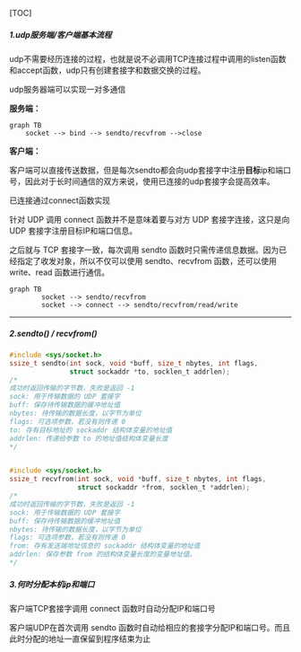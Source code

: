 [TOC]



##### 1.udp服务端/客户端基本流程

udp不需要经历连接的过程，也就是说不必调用TCP连接过程中调用的listen函数和accept函数，udp只有创建套接字和数据交换的过程。

udp服务器端可以实现一对多通信

**服务端：**

```mermaid
graph TB
	socket --> bind --> sendto/recvfrom -->close
```

**客户端：**

客户端可以直接传送数据，但是每次sendto都会向udp套接字中注册**目标**ip和端口号，因此对于长时间通信的双方来说，使用已连接的udp套接字会提高效率。

已连接通过connect函数实现

针对 UDP 调用 connect 函数并不是意味着要与对方 UDP 套接字连接，这只是向 UDP 套接字注册目标IP和端口信息。

之后就与 TCP 套接字一致，每次调用 sendto 函数时只需传递信息数据。因为已经指定了收发对象，所以不仅可以使用 sendto、recvfrom 函数，还可以使用 write、read 函数进行通信。

```mermaid
graph TB
		socket --> sendto/recvfrom
		socket --> connect --> sendto/recvfrom/read/write
```



***

##### 2.sendto() / recvfrom()

```c
#include <sys/socket.h>
ssize_t sendto(int sock, void *buff, size_t nbytes, int flags,
               struct sockaddr *to, socklen_t addrlen);
/*
成功时返回传输的字节数，失败是返回 -1
sock: 用于传输数据的 UDP 套接字
buff: 保存待传输数据的缓冲地址值
nbytes: 待传输的数据长度，以字节为单位
flags: 可选项参数，若没有则传递 0
to: 存有目标地址的 sockaddr 结构体变量的地址值
addrlen: 传递给参数 to 的地址值结构体变量长度
*/


#include <sys/socket.h>
ssize_t recvfrom(int sock, void *buff, size_t nbytes, int flags,
                 struct sockaddr *from, socklen_t *addrlen);
/*
成功时返回传输的字节数，失败是返回 -1
sock: 用于传输数据的 UDP 套接字
buff: 保存待传输数据的缓冲地址值
nbytes: 待传输的数据长度，以字节为单位
flags: 可选项参数，若没有则传递 0
from: 存有发送端地址信息的 sockaddr 结构体变量的地址值
addrlen: 保存参数 from 的结构体变量长度的变量地址值。
*/
```



##### 3.何时分配本机ip和端口

客户端TCP套接字调用 connect 函数时自动分配IP和端口号

客户端UDP在首次调用 sendto 函数时自动给相应的套接字分配IP和端口号。而且此时分配的地址一直保留到程序结束为止